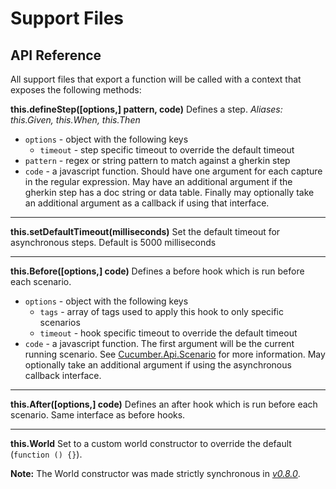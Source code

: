 # Support Files

## API Reference

All support files that export a function will be
called with a context that exposes the following methods:

**this.defineStep([options,] pattern, code)**
Defines a step. *Aliases: this.Given, this.When, this.Then*

* `options` - object with the following keys
  * `timeout` - step specific timeout to override the default timeout
* `pattern` - regex or string pattern to match against a gherkin step
* `code` - a javascript function. Should have one argument for each capture in the
  regular expression. May have an additional argument if the gherkin step has
  a doc string or data table. Finally may optionally take an additional argument
  as a callback if using that interface.

---

**this.setDefaultTimeout(milliseconds)**
Set the default timeout for asynchronous steps. Default is 5000 milliseconds

---

**this.Before([options,] code)**
Defines a before hook which is run before each scenario.

* `options` - object with the following keys
  * `tags` - array of tags used to apply this hook to only specific scenarios
  * `timeout` - hook specific timeout to override the default timeout
* `code` - a javascript function. The first argument will be the current running scenario.
  See [Cucumber.Api.Scenario](https://github.com/cucumber/cucumber-js/blob/master/lib/cucumber/api/scenario.js)
  for more information. May optionally take an additional argument if using the asynchronous callback interface.

---

**this.After([options,] code)**
Defines an after hook which is run before each scenario. Same interface as before hooks.

---

**this.World**
Set to a custom world constructor to override the default (`function () {}`).

**Note:** The World constructor was made strictly synchronous in *[v0.8.0](https://github.com/cucumber/cucumber-js/releases/tag/v0.8.0)*.
